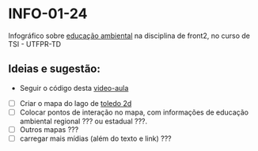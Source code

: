 # INFO-01-24
Infográfico sobre [educação ambiental](http://www.planalto.gov.br/ccivil_03/leis/L9795.htm) na disciplina de front2, no curso de TSI - UTFPR-TD

## Ideias e sugestão:
- Seguir o código desta [video-aula](https://www.youtube.com/watch?v=wy_fSStEgMs)

- [ ] Criar o mapa do lago de [toledo 2d](https://www.google.com/maps/@-24.7221022,-53.7450963,167m/data=!3m1!1e3?entry=ttu)
- [ ] Colocar pontos de interação no mapa, com informações de educação ambiental regional ??? ou estadual ???.
- [ ] Outros mapas ???
- [ ] carregar mais mídias (além do texto e link) ???
